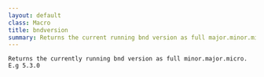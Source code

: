 ```yaml
---
layout: default
class: Macro
title: bndversion
summary: Returns the current running bnd version as full major.minor.micro
---
```


	Returns the currently running bnd version as full minor.major.micro. E.g 5.3.0 
